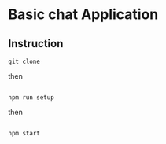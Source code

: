 # Basic chat Application 

## Instruction

```
git clone 
```

then 

```

npm run setup 

```

then 

```

npm start

```